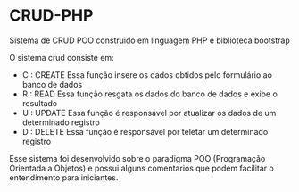 # CRUD-PHP

Sistema de CRUD POO construido em linguagem PHP e biblioteca bootstrap

O sistema crud consiste em:
  - C : CREATE
        Essa função insere os dados obtidos pelo formulário ao banco de dados
  - R : READ
        Essa função resgata os dados do banco de dados e exibe o resultado
  - U : UPDATE
        Essa função é responsável por atualizar os dados de um determinado registro
  - D : DELETE
        Essa função é responsável por teletar um determinado registro
        
Esse sistema foi desenvolvido sobre o paradigma POO (Programação Orientada a Objetos) e possui alguns comentarios que podem facilitar o entendimento para iniciantes. 
